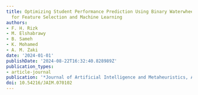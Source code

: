 ```yaml
---
title: Optimizing Student Performance Prediction Using Binary Waterwheel Plant Algorithm
  for Feature Selection and Machine Learning
authors:
- F. H. Rizk
- M. Elshabrawy
- B. Sameh
- K. Mohamed
- A. M. Zaki
date: '2024-01-01'
publishDate: '2024-08-22T16:32:40.828989Z'
publication_types:
- article-journal
publication: '*Journal of Artificial Intelligence and Metaheuristics, ASPG*'
doi: 10.54216/JAIM.070102
---
```

